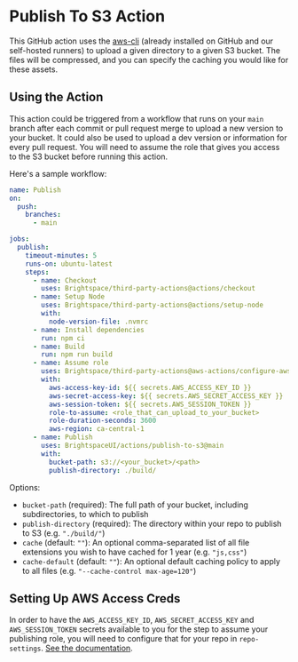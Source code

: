 # Publish To S3 Action

This GitHub action uses the [aws-cli](https://github.com/aws/aws-cli) (already installed on GitHub and our self-hosted runners) to upload a given directory to a given S3 bucket. The files will be compressed, and you can specify the caching you would like for these assets.

## Using the Action

This action could be triggered from a workflow that runs on your `main` branch after each commit or pull request merge to upload a new version to your bucket. It could also be used to upload a dev version or information for every pull request. You will need to assume the role that gives you access to the S3 bucket before running this action.

Here's a sample workflow:

```yml
name: Publish
on:
  push:
    branches:
      - main

jobs:
  publish:
    timeout-minutes: 5
    runs-on: ubuntu-latest
    steps:
      - name: Checkout
        uses: Brightspace/third-party-actions@actions/checkout
      - name: Setup Node
        uses: Brightspace/third-party-actions@actions/setup-node
        with:
          node-version-file: .nvmrc
      - name: Install dependencies
        run: npm ci
      - name: Build
        run: npm run build
      - name: Assume role
        uses: Brightspace/third-party-actions@aws-actions/configure-aws-credentials
        with:
          aws-access-key-id: ${{ secrets.AWS_ACCESS_KEY_ID }}
          aws-secret-access-key: ${{ secrets.AWS_SECRET_ACCESS_KEY }}
          aws-session-token: ${{ secrets.AWS_SESSION_TOKEN }}
          role-to-assume: <role_that_can_upload_to_your_bucket>
          role-duration-seconds: 3600
          aws-region: ca-central-1
      - name: Publish
        uses: BrightspaceUI/actions/publish-to-s3@main
        with:
          bucket-path: s3://<your_bucket>/<path>
          publish-directory: ./build/
```

Options:

* `bucket-path` (required): The full path of your bucket, including subdirectories, to which to publish
* `publish-directory` (required): The directory within your repo to publish to S3 (e.g. `"./build/"`)
* `cache` (default: `""`): An optional comma-separated list of all file extensions you wish to have cached for 1 year (e.g. `"js,css"`)
* `cache-default` (default: `""`): An optional default caching policy to apply to all files (e.g. `"--cache-control max-age=120"`)

## Setting Up AWS Access Creds

In order to have the `AWS_ACCESS_KEY_ID`, `AWS_SECRET_ACCESS_KEY` and `AWS_SESSION_TOKEN` secrets available to you for the step to assume your publishing role, you will need to configure that for your repo in `repo-settings`.  [See the documentation](https://github.com/Brightspace/repo-settings/blob/main/docs/aws.md).
